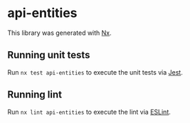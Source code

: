 # api-entities

This library was generated with [Nx](https://nx.dev).

## Running unit tests

Run `nx test api-entities` to execute the unit tests via [Jest](https://jestjs.io).

## Running lint

Run `nx lint api-entities` to execute the lint via [ESLint](https://eslint.org/).
